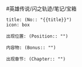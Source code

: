 #英雄传说/闪之轨迹/笔记/宝箱
```ad-danger
title: (No:: "{{title}}")
icon: box

出现位置: (Position:: "")

内容物: (Bonus:: "")

出现章节: (Chapter:: "")

```
